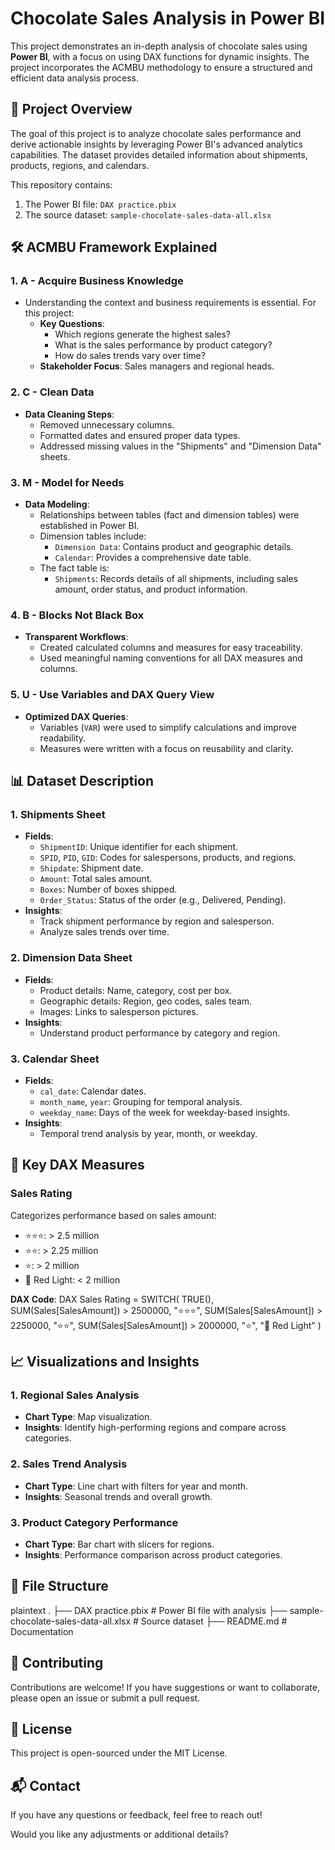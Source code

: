 
# Chocolate Sales Analysis in Power BI

This project demonstrates an in-depth analysis of chocolate sales using **Power BI**, with a focus on using DAX functions for dynamic insights. The project incorporates the ACMBU methodology to ensure a structured and efficient data analysis process.



## 📂 Project Overview

The goal of this project is to analyze chocolate sales performance and derive actionable insights by leveraging Power BI's advanced analytics capabilities. The dataset provides detailed information about shipments, products, regions, and calendars. 

This repository contains:
1. The Power BI file: `DAX practice.pbix`
2. The source dataset: `sample-chocolate-sales-data-all.xlsx`



## 🛠 ACMBU Framework Explained

### 1. **A - Acquire Business Knowledge**
   - Understanding the context and business requirements is essential. For this project:
     - **Key Questions**:
       - Which regions generate the highest sales?
       - What is the sales performance by product category?
       - How do sales trends vary over time?
     - **Stakeholder Focus**: Sales managers and regional heads.

### 2. **C - Clean Data**
   - **Data Cleaning Steps**:
     - Removed unnecessary columns.
     - Formatted dates and ensured proper data types.
     - Addressed missing values in the "Shipments" and "Dimension Data" sheets.

### 3. **M - Model for Needs**
   - **Data Modeling**:
     - Relationships between tables (fact and dimension tables) were established in Power BI.
     - Dimension tables include:
       - `Dimension Data`: Contains product and geographic details.
       - `Calendar`: Provides a comprehensive date table.
     - The fact table is:
       - `Shipments`: Records details of all shipments, including sales amount, order status, and product information.

### 4. **B - Blocks Not Black Box**
   - **Transparent Workflows**:
     - Created calculated columns and measures for easy traceability.
     - Used meaningful naming conventions for all DAX measures and columns.

### 5. **U - Use Variables and DAX Query View**
   - **Optimized DAX Queries**:
     - Variables (`VAR`) were used to simplify calculations and improve readability.
     - Measures were written with a focus on reusability and clarity.



## 📊 Dataset Description

### 1. **Shipments Sheet**
- **Fields**:
  - `ShipmentID`: Unique identifier for each shipment.
  - `SPID`, `PID`, `GID`: Codes for salespersons, products, and regions.
  - `Shipdate`: Shipment date.
  - `Amount`: Total sales amount.
  - `Boxes`: Number of boxes shipped.
  - `Order_Status`: Status of the order (e.g., Delivered, Pending).
- **Insights**:
  - Track shipment performance by region and salesperson.
  - Analyze sales trends over time.

### 2. **Dimension Data Sheet**
- **Fields**:
  - Product details: Name, category, cost per box.
  - Geographic details: Region, geo codes, sales team.
  - Images: Links to salesperson pictures.
- **Insights**:
  - Understand product performance by category and region.

### 3. **Calendar Sheet**
- **Fields**:
  - `cal_date`: Calendar dates.
  - `month_name`, `year`: Grouping for temporal analysis.
  - `weekday_name`: Days of the week for weekday-based insights.
- **Insights**:
  - Temporal trend analysis by year, month, or weekday.



## 🔢 Key DAX Measures

### **Sales Rating**
Categorizes performance based on sales amount:
- ⭐⭐⭐: > 2.5 million
- ⭐⭐: > 2.25 million
- ⭐: > 2 million
- 🔴 Red Light: < 2 million

**DAX Code**:
DAX
Sales Rating = SWITCH(
    TRUE(),
    SUM(Sales[SalesAmount]) > 2500000, "⭐⭐⭐",
    SUM(Sales[SalesAmount]) > 2250000, "⭐⭐",
    SUM(Sales[SalesAmount]) > 2000000, "⭐",
    "🔴 Red Light"
)


## 📈 Visualizations and Insights

### 1. Regional Sales Analysis
- **Chart Type**: Map visualization.
- **Insights**: Identify high-performing regions and compare across categories.

### 2. Sales Trend Analysis
- **Chart Type**: Line chart with filters for year and month.
- **Insights**: Seasonal trends and overall growth.

### 3. Product Category Performance
- **Chart Type**: Bar chart with slicers for regions.
- **Insights**: Performance comparison across product categories.



## 📂 File Structure
plaintext
.
├── DAX practice.pbix          # Power BI file with analysis
├── sample-chocolate-sales-data-all.xlsx  # Source dataset
├── README.md                  # Documentation


## 🤝 Contributing
Contributions are welcome! If you have suggestions or want to collaborate, please open an issue or submit a pull request.



## 🧾 License
This project is open-sourced under the MIT License.


## 📬 Contact
If you have any questions or feedback, feel free to reach out!


Would you like any adjustments or additional details?
